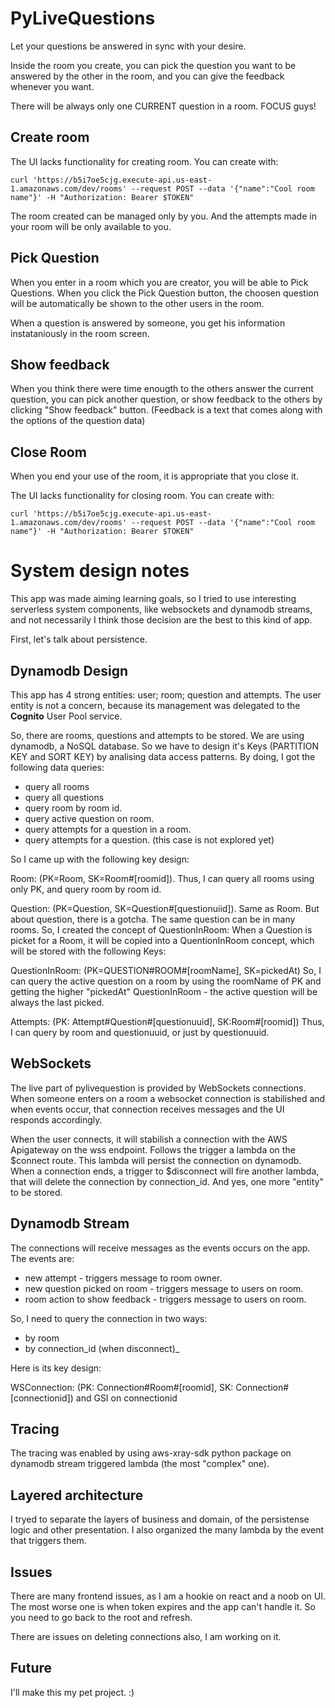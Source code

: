 PyLiveQuestions
==========

Let your questions be answered in sync with your desire.

Inside the room you create, you can pick the question you want to be answered by the other in the room, and you can give the feedback whenever you want.

There will be always only one CURRENT question in a room. FOCUS guys!

Create room
----
The UI lacks functionality for creating room. You can create with:

```
curl 'https://b5i7oe5cjg.execute-api.us-east-1.amazonaws.com/dev/rooms' --request POST --data '{"name":"Cool room name"}' -H "Authorization: Bearer $TOKEN"
```

The room created can be managed only by you. And the attempts made in your room will be only available to you.


Pick Question
----
When you enter in a room which you are creator, you will be able to Pick Questions. When you click the Pick Question button, the choosen question will be automatically be shown to the other users in the room.

When a question is answered by someone, you get his information instataniously in the room screen.


Show feedback
----
When you think there were time enougth to the others answer the current question, you can pick another question, or show feedback to the others by clicking "Show feedback" button. (Feedback is a text that comes along with the options of the question data)


Close Room
------

When you end your use of the room, it is appropriate that you close it.

The UI lacks functionality for closing room. You can create with:
```
curl 'https://b5i7oe5cjg.execute-api.us-east-1.amazonaws.com/dev/rooms' --request POST --data '{"name":"Cool room name"}' -H "Authorization: Bearer $TOKEN"
```

System design notes
=========

This app was made aiming learning goals, so I tried to use interesting serverless system components, like websockets and dynamodb streams, and not necessarily I think those decision are the best to this kind of app.

First, let's talk about persistence. 

Dynamodb Design
-----

This app has 4 strong entities: user; room; question and attempts. The user entity is not a concern, because its management was delegated to the **Cognito** User Pool service.

So, there are rooms, questions and attempts to be stored. We are using dynamodb, a NoSQL database. So we have to design it's Keys (PARTITION KEY and SORT KEY) by analising data access patterns. By doing, I got the following data queries:

- query all rooms
- query all questions
- query room by room id.
- query active question on room. 
- query attempts for a question in a room.
- query attempts for a question.  (this case is not explored yet)


So I came up with the following key design:

Room: (PK=Room, SK=Room#[roomid]).
Thus, I can query all rooms using only PK, and query room by room id.

Question: (PK=Question, SK=Question#[questionuiid]). Same as Room.
But about question, there is a gotcha.  The same question can be in many rooms. So, I created the concept of QuestionInRoom: When a Question is picket for a Room, it will be copied into a QuentionInRoom concept, which will be stored with the following Keys: 

QuestionInRoom: (PK=QUESTION#ROOM#[roomName], SK=pickedAt) So, I can query the active question on a room by using the roomName of PK and getting the higher "pickedAt" QuestionInRoom - the active question will be always the last picked.

Attempts: (PK: Attempt#Question#[questionuuid], SK:Room#[roomid]) Thus, I can query by room and questionuuid, or just by questionuuid.

WebSockets
---------

The live part of pylivequestion is provided by WebSockets connections. 
When someone enters on a room a websocket connection is stabilished and when events occur, that connection receives messages and the UI responds accordingly.

When the user connects, it will stabilish a connection with the AWS Apigateway on the wss endpoint. Follows the trigger a lambda on the $connect route. This lambda will persist the connection on dynamodb.
When a connection ends, a trigger to $disconnect will fire another lambda, that will delete the connection by connection_id.
And yes, one more "entity" to be stored.


Dynamodb Stream
-----------

The connections will receive messages as the events occurs on the app.
The events are: 
- new attempt - triggers message to room owner.
- new question picked on room - triggers message to users on room.
- room action to show feedback - triggers message to users on room.

So, I need to query the connection in two ways:
- by room
- by connection_id (when disconnect)_

Here is its key design:

WSConnection: (PK: Connection#Room#[roomid], SK: Connection#[connectionid]) and GSI on connectionid


Tracing
--------------
The tracing was enabled by using aws-xray-sdk python package on dynamodb stream triggered lambda (the most "complex" one).

Layered architecture
------
I tryed to separate the layers of business and domain, of the persistense logic and other presentation. I also organized the many lambda by the event that triggers them.

Issues
----------
There are many frontend issues, as I am a hookie on react and a noob on UI. The most worse one is when token expires and the app can't handle it. So you need to go back to the root and refresh. 

There are issues on deleting connections also, I am working on it.

Future
----
I'll make this my pet project. :)